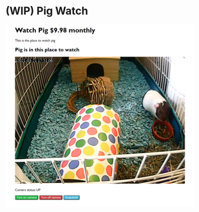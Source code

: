# (WIP) Pig Watch
![alt text](https://raw.githubusercontent.com/makemebitter/raspberry_pi_web_camera/master/Capture.PNG)
